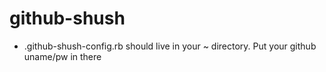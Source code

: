 github-shush
============

* .github-shush-config.rb should live in your ~ directory. Put your github uname/pw in there

